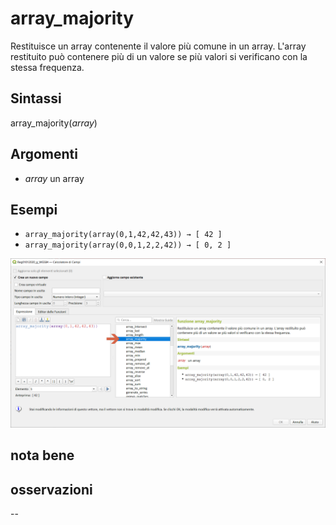 # array_majority

Restituisce un array contenente il valore più comune in un array. L'array restituito può contenere più di un valore se più valori si verificano con la stessa frequenza.

## Sintassi

array_majority(_array_)  

## Argomenti

* _array_ un array

## Esempi

* `array_majority(array(0,1,42,42,43)) → [ 42 ]`
* `array_majority(array(0,0,1,2,2,42)) → [ 0, 2 ]`

![](../../img/arrays/array_majority/array_majority1.png)

## nota bene

## osservazioni

--

